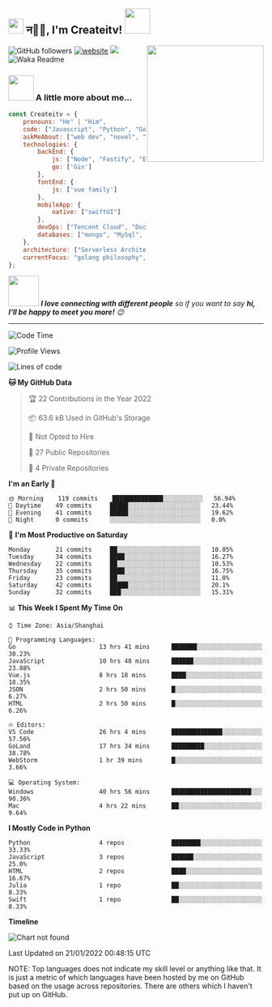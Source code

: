 <h2><img src="https://emojis.slackmojis.com/emojis/images/1531849430/4246/blob-sunglasses.gif?1531849430" width="30"/> न🙏🏻, I'm Createitv! <img src="https://media.giphy.com/media/12oufCB0MyZ1Go/giphy.gif" width="50"></h2>
<img align='right' src="https://media.giphy.com/media/M9gbBd9nbDrOTu1Mqx/giphy.gif" width="230">




![GitHub followers](https://img.shields.io/github/followers/Createitv?label=Follow&style=social)
[![website](https://img.shields.io/badge/Website-46a2f1.svg?&style=flat-square&logo=Google-Chrome&logoColor=white&link=https://anmolsingh.me/)](https://www.longtermbook.com/)
![](https://visitor-badge.glitch.me/badge?page_id=Createitv.Createitv)
![Waka Readme](https://github.com/anmol098/anmol098/workflows/Waka%20Readme/badge.svg)

<!-- ### 📫 Like to meet me?

Pick a slot if you'd like to meet me and chat about anything you are passionate about - but make sure to describe the agenda

<a href="https://calendly.com/anmol098/30min" target="_blank"><img width="498" alt="meet_link" src="https://user-images.githubusercontent.com/15426564/144297439-f530f383-e73e-41e0-9914-a9b7d3f432e5.png"></a>

👇 Hit in your console or terminal to connect with me.

```bash
npx anmol 
```
**👆 This command line tool can be found at [npx anmol](https://github.com/anmol098/npx_card)**
-->

### <img src="https://media.giphy.com/media/VgCDAzcKvsR6OM0uWg/giphy.gif" width="50"> A little more about me...  

```javascript
const Createitv = {
    pronouns: "He" | "Him",
    code: ["Javascript", "Python", "Golang", "swift"],
    askMeAbout: ["web dev", "novel", "football", "read"],
    technologies: {
        backEnd: {
            js: ["Node", "Fastify", "Express"],
            go: ['Gin']
        },
        fontEnd: {
            js: ['vue family']
        },
        mobileApp: {
            native: ["swiftUI"]
        },
        devOps: ["Tencent Cloud", "Docker🐳","Nginx"],
        databases: ["mongo", "MySql", "redis"],
    },
    architecture: ["Serverless Architecture", "Progressive web applications", "Single page applications"],
    currentFocus: "golang philosophy",
};
```

<img src="https://media.giphy.com/media/LnQjpWaON8nhr21vNW/giphy.gif" width="60"> <em><b>I love connecting with different people</b> so if you want to say <b>hi, I'll be happy to meet you more!</b> 😊</em>

---
<!--START_SECTION:waka-->
![Code Time](http://img.shields.io/badge/Code%20Time-387%20hrs%2013%20mins-blue)

![Profile Views](http://img.shields.io/badge/Profile%20Views-82-blue)

![Lines of code](https://img.shields.io/badge/From%20Hello%20World%20I%27ve%20Written-105%20Thousand%20lines%20of%20code-blue)

**🐱 My GitHub Data** 

> 🏆 22 Contributions in the Year 2022
 > 
> 📦 63.6 kB Used in GitHub's Storage 
 > 
> 🚫 Not Opted to Hire
 > 
> 📜 27 Public Repositories 
 > 
> 🔑 4 Private Repositories  
 > 
**I'm an Early 🐤** 

```text
🌞 Morning    119 commits    ██████████████░░░░░░░░░░░   56.94% 
🌆 Daytime    49 commits     █████░░░░░░░░░░░░░░░░░░░░   23.44% 
🌃 Evening    41 commits     █████░░░░░░░░░░░░░░░░░░░░   19.62% 
🌙 Night      0 commits      ░░░░░░░░░░░░░░░░░░░░░░░░░   0.0%

```
📅 **I'm Most Productive on Saturday** 

```text
Monday       21 commits     ██░░░░░░░░░░░░░░░░░░░░░░░   10.05% 
Tuesday      34 commits     ████░░░░░░░░░░░░░░░░░░░░░   16.27% 
Wednesday    22 commits     ██░░░░░░░░░░░░░░░░░░░░░░░   10.53% 
Thursday     35 commits     ████░░░░░░░░░░░░░░░░░░░░░   16.75% 
Friday       23 commits     ██░░░░░░░░░░░░░░░░░░░░░░░   11.0% 
Saturday     42 commits     █████░░░░░░░░░░░░░░░░░░░░   20.1% 
Sunday       32 commits     ███░░░░░░░░░░░░░░░░░░░░░░   15.31%

```


📊 **This Week I Spent My Time On** 

```text
⌚︎ Time Zone: Asia/Shanghai

💬 Programming Languages: 
Go                       13 hrs 41 mins      ███████░░░░░░░░░░░░░░░░░░   30.23% 
JavaScript               10 hrs 48 mins      ██████░░░░░░░░░░░░░░░░░░░   23.88% 
Vue.js                   8 hrs 18 mins       ████░░░░░░░░░░░░░░░░░░░░░   18.35% 
JSON                     2 hrs 50 mins       █░░░░░░░░░░░░░░░░░░░░░░░░   6.27% 
HTML                     2 hrs 50 mins       █░░░░░░░░░░░░░░░░░░░░░░░░   6.26%

🔥 Editors: 
VS Code                  26 hrs 4 mins       ██████████████░░░░░░░░░░░   57.56% 
GoLand                   17 hrs 34 mins      █████████░░░░░░░░░░░░░░░░   38.78% 
WebStorm                 1 hr 39 mins        █░░░░░░░░░░░░░░░░░░░░░░░░   3.66%

💻 Operating System: 
Windows                  40 hrs 56 mins      ██████████████████████░░░   90.36% 
Mac                      4 hrs 22 mins       ██░░░░░░░░░░░░░░░░░░░░░░░   9.64%

```

**I Mostly Code in Python** 

```text
Python                   4 repos             ████████░░░░░░░░░░░░░░░░░   33.33% 
JavaScript               3 repos             ██████░░░░░░░░░░░░░░░░░░░   25.0% 
HTML                     2 repos             ████░░░░░░░░░░░░░░░░░░░░░   16.67% 
Julia                    1 repo              ██░░░░░░░░░░░░░░░░░░░░░░░   8.33% 
Swift                    1 repo              ██░░░░░░░░░░░░░░░░░░░░░░░   8.33%

```


**Timeline**

![Chart not found](https://raw.githubusercontent.com/Createitv/Createitv/master/charts/bar_graph.png) 


 Last Updated on 21/01/2022 00:48:15 UTC
<!--END_SECTION:waka-->



NOTE: Top languages does not indicate my skill level or anything like that. It is just a metric of which languages have been hosted by me on GitHub based on the usage across repositories. There are others which I haven't put up on GitHub.
